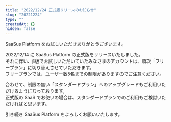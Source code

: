 ```yaml
---
title: "2022/12/24 正式版リリースのお知らせ"
slug: "20221224"
type: ""
createdAt: {}
hidden: false
---
```

SaaSus Platform をお試しいただきありがとうございます。

2022/12/14 に SaaSus Platform の正式版をリリースいたしました。  
それに伴い、β版でお試しいただいていたみなさまのアカウントは、順次「フリープラン」に切り替えさせていただきます。  
フリープランでは、ユーザー数5名までの制限がありますのでご注意ください。

合わせて、制限の無い「スタンダードプラン」へのアップグレードもご利用いただけるようになっております。  
正式版の SaaS でお使いの場合は、スタンダードプランでのご利用もご検討いただければと思います。

引き続き SaaSus Platform をよろしくお願いいたします。